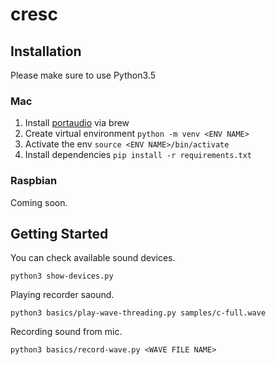 # cresc

## Installation

Please make sure to use Python3.5

### Mac

1. Install [portaudio](http://www.portaudio.com/) via brew
2. Create virtual environment `python -m venv <ENV NAME>`
3. Activate the env `source <ENV NAME>/bin/activate`
4. Install dependencies `pip install -r requirements.txt`


### Raspbian

Coming soon.


## Getting Started

You can check available sound devices.

```
python3 show-devices.py
```

Playing recorder saound.

```
python3 basics/play-wave-threading.py samples/c-full.wave
```

Recording sound from mic.

```
python3 basics/record-wave.py <WAVE FILE NAME>
```
